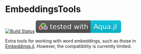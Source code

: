 # EmbeddingsTools

[![Build Status](https://github.com/Marwolaeth/EmbeddingsTools.jl/actions/workflows/CI.yml/badge.svg?branch=main)](https://github.com/Marwolaeth/EmbeddingsTools.jl/actions/workflows/CI.yml?query=branch%3Amain)
[![Aqua](https://raw.githubusercontent.com/JuliaTesting/Aqua.jl/master/badge.svg)](https://github.com/JuliaTesting/Aqua.jl)

Extra tools for working with word embeddings, such as those in [Embeddings.jl](https://github.com/JuliaText/Embeddings.jl). However, the compatibility is currently limited.
